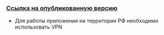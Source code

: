 ### [Ссылка на опубликованную версию](https://movies-app-andreev-oe.vercel.app/)
- Для работы приложения на территории РФ необходимо использовать VPN
